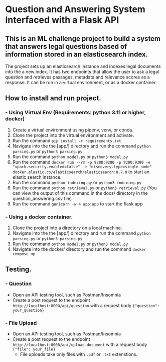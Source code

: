 # Question and Answering System Interfaced with a Flask API

## This is an ML challenge project to build a system that answers legal questions based of information stored in an elasticsearch index.

The project sets up an elasticsearch instance and indexes legal documents into the a new index. It has two endpoints that allow the user to ask a legal question and retrieves passages, metadata and relevance scores as a response. It can be run in a virtual environment, or as a docker container.


## How to install and run project.
### - Using Virtual Env (Requirements: python 3.11 or higher, docker)
1. Create a virtual environment using pipenv, venv, or conda.
2. Clone the project into the virtual environment and activate.
3. Run the command `pip install -r requirements.txt`
4. Navigate into the the [app/] directory and run the command `python parsing.py` or `python3 parsing.py`
5. Run the command `python model.py` or `python3 model.py`
6. Run the command `docker run --rm -p 9200:9200 -p 9300:9300 -e "xpack.security.enabled=false" -e "discovery.type=single-node" docker.elastic.co/elasticsearch/elasticsearch:8.7.0` to start an elastic search instance.
7. Run the command `python indexing.py` or `python3 indexing.py`
8. Run the command `python retrieval.py` or `python3 retrieval.py` (You can view the output of this command in the docs/ directory in the question_answering.csv file)
9. Run the command `gunicorn -w 4 app:app` to start the flask app


### - Using a docker container.
1. Clone the project into a directory on a local machine.
4. Navigate into the the [app/] directory and run the command `python parsing.py` or `python3 parsing.py`
5. Run the command `python model.py` or `python3 model.py`
3. Navigate into the docker/ directory and run the command `docker compose up`

## Testing.
### - Question
* Open an API testing tool, such as Postman/Insomnia
* Create a post request to the endpoint `http://localhost:8000/api/question` with a request body `{"question": your_question}`


### - File Upload
* Open an API testing tool, such as Postman/Insomnia
* Create a post request to the endpoint `http://localhost:8000/api/upload-document` with a request body `{"file": your_file}`
    - File uploads take only files with `.pdf` or `.txt` extenstions. 


